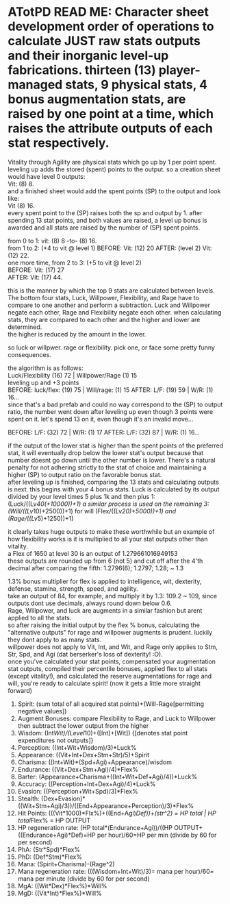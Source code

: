 # ATotPD READ ME:    Character sheet development order of operations to calculate JUST raw stats outputs and their inorganic level-up fabrications.  thirteen (13) player-managed stats, 9 physical stats, 4 bonus augmentation stats, are raised by one point at a time, which raises the attribute outputs of each stat respectively.  
Vitality through Agility are physical stats which go up by 1 per point spent. leveling up adds the stored (spent) points to the output.  so a creation sheet would have level 0 outputs:     
Vit: (8) 8.   
and a finished sheet would add the spent points (SP) to the output and look like:   
Vit (8) 16.     
every spent point to the (SP) raises both the sp and output by 1.   after spending 13 stat points, and both values are raised, a level up bonus is awarded and all stats are raised by the number of (SP) spent points. 

from 0 to 1: vit: (8) 8 -to- (8) 16.  
from 1 to 2: (+4 to vit @ level 1) BEFORE: Vit: (12) 20  AFTER: (level 2) Vit: (12) 22.  
one more time, from 2 to 3: (+5 to vit @ level 2)       
BEFORE: Vit: (17) 27  
AFTER: Vit: (17) 44.   

this is the manner by which the top 9 stats are calculated between levels. 
The bottom four stats, Luck, Willpower, Flexibility, and Rage have to compare to one another and perform a subtraction.  Luck and Willpower negate each other, Rage and Flexibility negate each other. 
when calculating stats, they are compared to each other and the higher and lower are determined.  
the higher is reduced by the amount in the lower. 

so luck or willpwer. rage or flexibility. pick one, or face some pretty funny consequences.

the algorithm is as follows:    
Luck/Flexibility (16) 72 | Willpower/Rage (1) 15      
leveling up and +3 points  
BEFORE: luck/flex: (19) 75 | Will/rage: (1) 15  AFTER: L/F: (19) 59 | W/R: (1) 16...    
since that's a bad prefab and could no way correspond to the (SP) to output ratio, the number went down after leveling up even though 3 points were spent on it.   let's spend 13 on it, even though it's an invalid move...

BEFORE: L/F: (32) 72 | W/R: (1) 17   AFTER: L/F: (32) 87 | W/R: (1) 16... 

if the output of the lower stat is higher than the spent points of the preferred stat, it will eventually drop below the lower stat's output because that number doesnt go down until the other number is lower.  There's a natural penalty for not adhering strictly to the stat of choice and maintaining a higher (SP) to output ratio on the favorable bonus stat.   
after leveling up is finished, comparing the 13 stats and calculating outputs is next. this begins with your 4 bonus stats. 
Luck is calculated by its output divided by your level times 5 plus 1k and then plus 1: (Luck/((Lv*40(+10000))+1) 
a similar process is used on the remaining 3: 
(Will/((Lv*10)+2500))+1) for will
(Flex/((Lv*20)+5000))+1) 
and (Rage/((Lv*5)+1250))+1)   

it clearly takes huge outputs to make these worthwhile but an example of how flexibility works is it is multiplied to all your stat outputs other than vitality.  
a Flex of 1650 at level 30 is an output of 1.279661016949153    
these outputs are rounded up from 6 (not 5) and cut off after the 4'th decimal after comparing the fifth: 1.2796(6); 1.2797; 1.28; ~ 1.3   

1.3% bonus multiplier for flex is applied to intelligence, wit, dexterity, defense, stamina, strength, speed, and agility.  
take an output of 84, for example, and multiply it by 1.3: 109.2 ~ 109, since outputs dont use decimals, always round down below 0.6.  
Rage, Willpower, and luck are augments in a similar fashion but arent applied to all the stats.  
so after raising the initial output by the flex % bonus, calculating the "alternative outputs" for rage and willpower augments is prudent. luckily they dont apply to as many stats.  
willpower does not apply to Vit, Int, and Wit, and Rage only applies to Stm, Str, Spd, and Agi (dat berserker's loss of dexterity! :O).  
once you've calculated your stat points, compensated your augmentation stat outputs, compiled their percentile bonuses, applied flex to all stats (except vitality!), and calculated the reserve augmentations for rage and will, you're ready to calculate spirit! (now it gets a little more straight forward)

1. Spirit: (sum total of all acquired stat points)+(Will-Rage[permitting negative values])
2. Augment Bonuses: compare Flexibility to Rage, and Luck to Willpower then subtract the lower output from the higher
8. Wisdom: (Int*Wit)/(Level*10)+([Int]+[Wit])  {[denotes stat point expenditures not outputs]}
9. Perception: ((Int+Wit+Wisdom)/3)*Luck%
10. Appearance: ((Vit+Int+Dex+Stm+Str)/5)+Spirit
11. Charisma: ((Int+Wit)*(Spd+Agi)+Appearance)/wisdom
12. Endurance: ((Vit+Dex+Stm+Agi)/4)*Flex%
13. Barter: (Appearance+Charisma+((Int+Wit+Def+Agi)/4))*Luck%
14. Accuracy: ((Perception+Int+Dex+Agi)/4)*Luck%
15. Evasion: ((Perception+Wit+Spd)/3)*Flex%
16. Stealth: (Dex+Evasion)*((Wit+Stm+Agi)/3))/((End+Appearance+Perception)/3)*Flex%
17. Hit Points: (((Vit*1000)*Flx%)+((End+Agi)*Def))+(str^2) = HP total | HP total*Flex% = HP OUTPUT
18. HP regeneration rate: (HP total*(Endurance+Agi))/((HP OUTPUT+((Endurance+Agi)*Def)=HP per hour)/60=HP per min (divide by 60 for per second)
19. PhA: (Str*Spd)*Flex%
20. PhD: (Def*Stm)*Flex%
21. Mana: (Spirit+Charisma)-(Rage^2)
22. Mana regeneration rate: (((Wisdom+Int+Wit)/3)= mana per hour)/60= mana per minute (divide by 60 for per second)
23. MgA: ((Wit*Dex)*Flex%)*Will%
24. MgD: ((Vit*Int)*Flex%)*Will%
